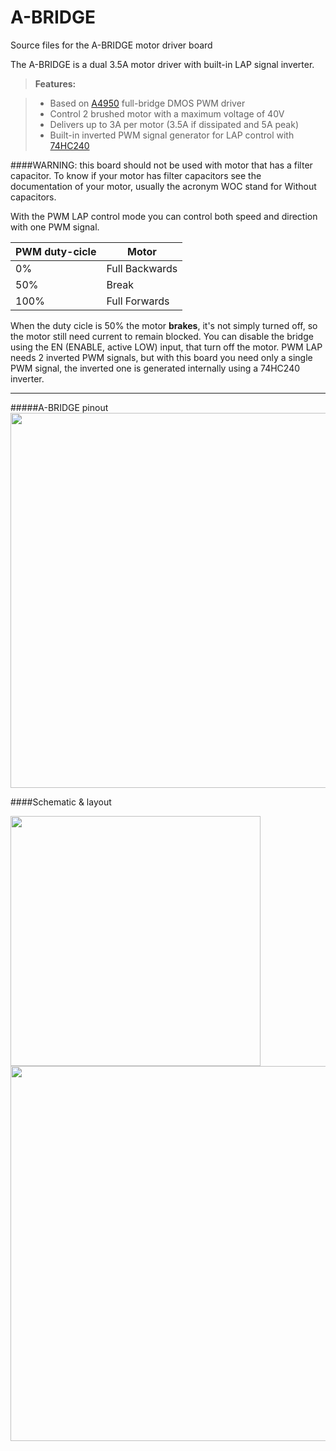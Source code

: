 # A-BRIDGE
Source files for the A-BRIDGE motor driver board


The A-BRIDGE is a dual 3.5A motor driver with built-in LAP signal inverter.


> **Features:**

> - Based on [A4950](http://www.allegromicro.com/~/media/Files/Datasheets/A4950-Datasheet.ashx) full-bridge DMOS PWM driver
> - Control 2 brushed motor with a maximum voltage of 40V
> - Delivers up to 3A per motor (3.5A if dissipated and 5A peak)
> - Built-in inverted PWM signal generator for LAP control with [74HC240](http://www.nxp.com/documents/data_sheet/74HC_HCT240.pdf)

####WARNING: this board should not be used with motor that has a filter capacitor. To know if your motor has filter capacitors see the documentation of your motor, usually the acronym WOC stand for Without capacitors.


 With the PWM LAP control mode you can control both speed and direction with one PWM signal. 

PWM duty-cicle  | Motor 
--------        | ---
0%              | Full Backwards
50%             | Break
100%            | Full Forwards

 When the duty cicle is 50% the motor **brakes**, it's not simply turned off, so the motor still need current to remain blocked. You can disable the bridge using the EN (ENABLE, active LOW) input, that turn off the motor.
PWM LAP needs 2 inverted PWM signals, but with this board you need only a single PWM signal, the inverted one is generated internally using a 74HC240 inverter.

----------

#####A-BRIDGE pinout
<img src="https://raw.githubusercontent.com/tolomeis/A-BRIDGE/master/Resources/Pinout.jpg" width="600">

####Schematic & layout

<img src="https://raw.githubusercontent.com/tolomeis/A-BRIDGE/master/Resources/PCB.png" width="400">

<img src="https://raw.githubusercontent.com/tolomeis/A-BRIDGE/master/Resources/Schematic.png" width="600">
